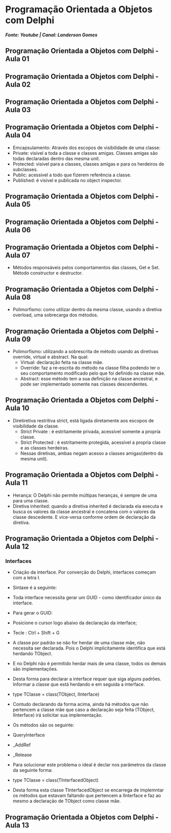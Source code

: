 # Programação Orientada a Objetos com Delphi
##### Fonte: Youtube | Canal: Landerson Gomes

## Programação Orientada a Objetos com Delphi - Aula 01

## Programação Orientada a Objetos com Delphi - Aula 02

## Programação Orientada a Objetos com Delphi - Aula 03

## Programação Orientada a Objetos com Delphi - Aula 04
  - Emcapsulamento: Através dos escopos de visibilidade de uma classe:
  - Private: visível a toda a classe e classes amigas. Classes amigas são todas declaradas dentro das mesma unit.
  - Protected: visível para a classes, classes amigas e para os herdeiros de subclasses.
  - Public: acessível a todo que fizerem referência a classe.
  - Published: é visível e publicada no object inspector.
## Programação Orientada a Objetos com Delphi - Aula 05

## Programação Orientada a Objetos com Delphi - Aula 06

## Programação Orientada a Objetos com Delphi - Aula 07
  - Métodos responsáveis pelos comportamentos das classes, Get e Set. Método
    constructor e destructor.

## Programação Orientada a Objetos com Delphi - Aula 08
  - Polimorfismo: como utilizar dentro da mesma classe, usando a diretiva
    overload, uma sobrecarga dos métodos.

## Programação Orientada a Objetos com Delphi - Aula 09
  - Polimorfismo: utilizando a sobrescrita de método usando as diretivas override,
    virtual e abstract. Na qual:
    - Virtual: declaração feita na classe mãe.
    - Override: faz a re-escrita do método na classe filha podendo ter o seu 
      comportamento modificado pelo que foi definido na classe mãe.
    - Abstract: esse método tem a sua definição na classe ancestral, e pode ser implementado somente nas classes descendentes.

## Programação Orientada a Objetos com Delphi - Aula 10
  - Diretiretiva restritiva strict, está ligada diretamente aos escopos de visibilidade
    da classe.
    - Strict Private : é estritamente privada, acessível somente a propria classe.
    - Strict Protected : é estritamente protegida, acessível a propria classe e as classes herdeiras.
    - Nessas diretivas, ambas negam acesso a classes amigas(dentro da mesma unit).

## Programação Orientada a Objetos com Delphi - Aula 11
  - Herança: O Delphi não permite múltipas heranças, é sempre de uma para uma classe.
  - Diretiva inherited: quando a diretiva inherited é declarada ela executa e busca os valores da classe ancestral e concatena com o valores da classe descedente. E vice-versa conforme ordem de declaração da diretiva.

## Programação Orientada a Objetos com Delphi - Aula 12
### Interfaces   
- Criação da interface. Por converção do Delphi, interfaces começam com a letra I.
- Sintaxe é a seguinte:
- Toda interface necessita gerar um GUID - como identificador único da interface.
- Para gerar o GUID:
- Posicione o cursor logo abaixo da declaração da interface;
- Tecle : Ctrl + Shift + G

- A classe por padrão se não for herdar de uma classe mãe, não necessita ser declarada. Pois o Delphi implicitamente identifica que está herdando TObject.
- E no Delphi não é permitido herdar mais de uma classe, todos os demais são implementações.
- Desta forma para declarar a interface requer que siga alguns padrões. Informar a classe que está herdando e em seguida a interface.
- type TClasse = class(TObject, IInterface)
- Contudo declarando da forma acima, ainda há métodos que não pertencem a classe mãe que caso a declaração seja feita (TObject, IInterface) irá solicitar sua implementação.
- Os métodos são os seguinte: 
 - QueryInterface
 - _AddRef
 - _Release
- Para solucionar este problema o ideal é declar nos parâmetros da classe da seguinte forma:
 - type TClasse = class(TInterfacedObject)
- Desta forma esta classe TInterfacedObject se encarrega de implemntar os métodos que estavam faltando que pertencem a IInterface e faz ao mesmo a declaração de TObject como classe mãe.

## Programação Orientada a Objetos com Delphi - Aula 13
